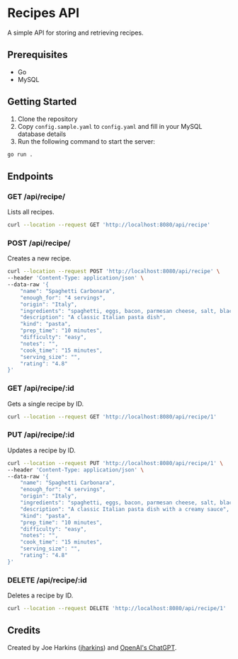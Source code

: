 # Recipes API

A simple API for storing and retrieving recipes.

## Prerequisites

- Go
- MySQL

## Getting Started

1. Clone the repository
2. Copy `config.sample.yaml` to `config.yaml` and fill in your MySQL database details
3. Run the following command to start the server:

```bash
go run .
```

## Endpoints

### GET /api/recipe/

Lists all recipes.

```bash
curl --location --request GET 'http://localhost:8080/api/recipe'
```

### POST /api/recipe/

Creates a new recipe.

```bash
curl --location --request POST 'http://localhost:8080/api/recipe' \
--header 'Content-Type: application/json' \
--data-raw '{
    "name": "Spaghetti Carbonara",
    "enough_for": "4 servings",
    "origin": "Italy",
    "ingredients": "spaghetti, eggs, bacon, parmesan cheese, salt, black pepper",
    "description": "A classic Italian pasta dish",
    "kind": "pasta",
    "prep_time": "10 minutes",
    "difficulty": "easy",
    "notes": "",
    "cook_time": "15 minutes",
    "serving_size": "",
    "rating": "4.8"
}'
```

### GET /api/recipe/:id

Gets a single recipe by ID.

```bash
curl --location --request GET 'http://localhost:8080/api/recipe/1'
```

### PUT /api/recipe/:id

Updates a recipe by ID.

```bash
curl --location --request PUT 'http://localhost:8080/api/recipe/1' \
--header 'Content-Type: application/json' \
--data-raw '{
    "name": "Spaghetti Carbonara",
    "enough_for": "4 servings",
    "origin": "Italy",
    "ingredients": "spaghetti, eggs, bacon, parmesan cheese, salt, black pepper",
    "description": "A classic Italian pasta dish with a creamy sauce",
    "kind": "pasta",
    "prep_time": "10 minutes",
    "difficulty": "easy",
    "notes": "",
    "cook_time": "15 minutes",
    "serving_size": "",
    "rating": "4.8"
}'
```

### DELETE /api/recipe/:id

Deletes a recipe by ID.

```bash
curl --location --request DELETE 'http://localhost:8080/api/recipe/1'
```

## Credits

Created by Joe Harkins ([jharkins](https://github.com/jharkins)) and [OpenAI's ChatGPT](https://www.openai.com/).
